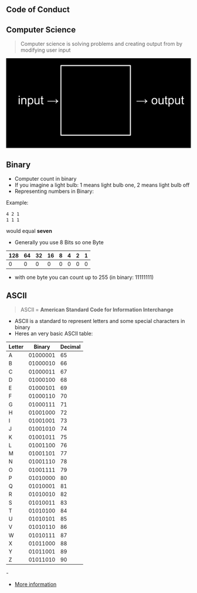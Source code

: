 
## Code of Conduct



## Computer Science

> Computer science is solving problems and
> creating output from by modifying user input


![](input-output.png)


## Binary

- Computer count in binary
- If you imagine a light bulb: 1 means light bulb one, 2 means light bulb off
- Representing numbers in Binary:

Example:
```
4 2 1 
1 1 1
```
would equal **seven**

- Generally you use 8 Bits so one Byte

| 128 | 64  | 32  | 16  | 8   | 4   | 2   | 1   |
| --- | --- | --- | --- | --- | --- | --- | --- |
| 0   | 0   | 0   | 0   | 0   | 0   | 0   | 0   |
- with one byte you can count up to 255 (in binary: 11111111)


## ASCII


> ASCII = **American Standard Code for Information Interchange**

- ASCII is a standard to represent letters and some special characters in binary
- Heres an very basic ASCII table:
<table>
  <thead>
    <tr>
      <th>Letter</th>
      <th>Binary</th>
      <th>Decimal</th>
    </tr>
  </thead>
  <tbody>
    <tr><td>A</td><td>01000001</td><td>65</td></tr>
    <tr><td>B</td><td>01000010</td><td>66</td></tr>
    <tr><td>C</td><td>01000011</td><td>67</td></tr>
    <tr><td>D</td><td>01000100</td><td>68</td></tr>
    <tr><td>E</td><td>01000101</td><td>69</td></tr>
    <tr><td>F</td><td>01000110</td><td>70</td></tr>
    <tr><td>G</td><td>01000111</td><td>71</td></tr>
    <tr><td>H</td><td>01001000</td><td>72</td></tr>
    <tr><td>I</td><td>01001001</td><td>73</td></tr>
    <tr><td>J</td><td>01001010</td><td>74</td></tr>
    <tr><td>K</td><td>01001011</td><td>75</td></tr>
    <tr><td>L</td><td>01001100</td><td>76</td></tr>
    <tr><td>M</td><td>01001101</td><td>77</td></tr>
    <tr><td>N</td><td>01001110</td><td>78</td></tr>
    <tr><td>O</td><td>01001111</td><td>79</td></tr>
    <tr><td>P</td><td>01010000</td><td>80</td></tr>
    <tr><td>Q</td><td>01010001</td><td>81</td></tr>
    <tr><td>R</td><td>01010010</td><td>82</td></tr>
    <tr><td>S</td><td>01010011</td><td>83</td></tr>
    <tr><td>T</td><td>01010100</td><td>84</td></tr>
    <tr><td>U</td><td>01010101</td><td>85</td></tr>
    <tr><td>V</td><td>01010110</td><td>86</td></tr>
    <tr><td>W</td><td>01010111</td><td>87</td></tr>
    <tr><td>X</td><td>01011000</td><td>88</td></tr>
    <tr><td>Y</td><td>01011001</td><td>89</td></tr>
    <tr><td>Z</td><td>01011010</td><td>90</td></tr>
  </tbody>
</table>
- 

- [More information](https://en.wikipedia.org/wiki/ASCII)

